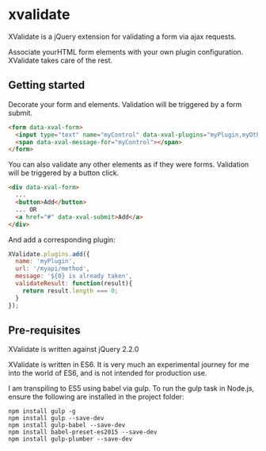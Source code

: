 # xvalidate
XValidate is a jQuery extension for validating a form via ajax requests.

Associate yourHTML form elements with your own plugin configuration. XValidate takes care of the rest.

## Getting started
Decorate your form and elements. Validation will be triggered by a form submit.
```html
<form data-xval-form>
  <input type="text" name="myControl" data-xval-plugins="myPlugin,myOtherPlugin" />
  <span data-xval-message-for="myControl"></span>
</form>
```

You can also validate any other elements as if they were forms. Validation will be triggered by a button click.
```html
<div data-xval-form>
  ...
  <button>Add</button>
  ... OR
  <a href="#" data-xval-submit>Add</a>
</div>
```


And add a corresponding plugin:
```javascript
XValidate.plugins.add({
  name: 'myPlugin',
  url: '/myapi/method',
  message: '${0} is already taken',
  validateResult: function(result){
    return result.length === 0;
  }
});
```

## Pre-requisites
XValidate is written against jQuery 2.2.0

XValidate is written in ES6. It is very much an experimental journey for me into the world of ES6, and is not intended for production use. 

I am transpiling to ES5 using babel via gulp. To run the gulp task in Node.js, ensure the following are installed in the project folder:

```
npm install gulp -g
npm install gulp --save-dev
npm install gulp-babel --save-dev
npm install babel-preset-es2015 --save-dev
npm install gulp-plumber --save-dev
```
